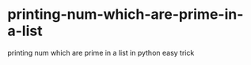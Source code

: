 # printing-num-which-are-prime-in-a-list
printing num which are prime in a list in python easy trick
